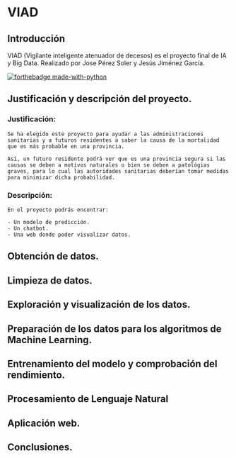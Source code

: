 # VIAD 

## Introducción
VIAD (Vigilante inteligente atenuador de decesos) es el proyecto final de IA y Big Data. Realizado por Jose Pérez Soler y Jesús Jiménez García.

[![forthebadge made-with-python](http://ForTheBadge.com/images/badges/made-with-python.svg)](https://www.python.org/)

## Justificación y descripción del proyecto.

### Justificación:

    Se ha elegido este proyecto para ayudar a las administraciones sanitarias y a futuros residentes a saber la causa de la mortalidad que es más probable en una provincia.

    Así, un futuro residente podrá ver que es una provincia segura si las causas se deben a motivos naturales o bien se deben a patológias graves, para lo cual las autoridades sanitarias deberían tomar medidas para minimizar dicha probabilidad.

### Descripción:

    En el proyecto podrás encontrar:

    - Un modelo de predicción.
    - Un chatbot.
    - Una web donde poder visualizar datos.

## Obtención de datos. 

## Limpieza de datos.

## Exploración y visualización de los datos.

## Preparación de los datos para los algoritmos de Machine Learning.

## Entrenamiento del modelo y comprobación del rendimiento. 

## Procesamiento de Lenguaje Natural

## Aplicación web.

## Conclusiones.
